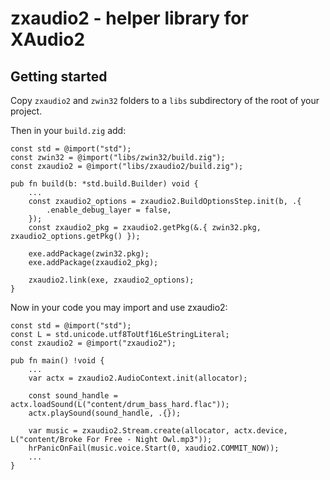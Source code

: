 # zxaudio2 - helper library for XAudio2

## Getting started

Copy `zxaudio2` and `zwin32` folders to a `libs` subdirectory of the root of your project.

Then in your `build.zig` add:

```zig
const std = @import("std");
const zwin32 = @import("libs/zwin32/build.zig");
const zxaudio2 = @import("libs/zxaudio2/build.zig");

pub fn build(b: *std.build.Builder) void {
    ...
    const zxaudio2_options = zxaudio2.BuildOptionsStep.init(b, .{
        .enable_debug_layer = false,
    });
    const zxaudio2_pkg = zxaudio2.getPkg(&.{ zwin32.pkg, zxaudio2_options.getPkg() });

    exe.addPackage(zwin32.pkg);
    exe.addPackage(zxaudio2_pkg);

    zxaudio2.link(exe, zxaudio2_options);
}
```

Now in your code you may import and use zxaudio2:

```zig
const std = @import("std");
const L = std.unicode.utf8ToUtf16LeStringLiteral;
const zxaudio2 = @import("zxaudio2");

pub fn main() !void {
    ...
    var actx = zxaudio2.AudioContext.init(allocator);

    const sound_handle = actx.loadSound(L("content/drum_bass_hard.flac"));
    actx.playSound(sound_handle, .{});

    var music = zxaudio2.Stream.create(allocator, actx.device, L("content/Broke For Free - Night Owl.mp3"));
    hrPanicOnFail(music.voice.Start(0, xaudio2.COMMIT_NOW));
    ...
}
```
